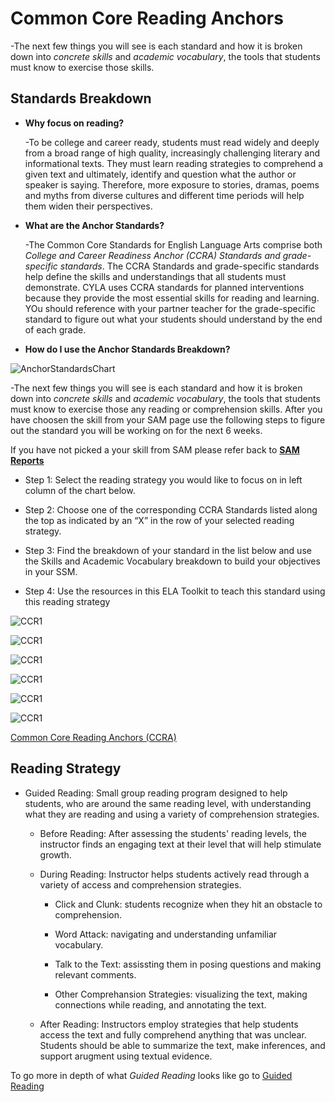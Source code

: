 # Common Core Reading Anchors

-The next few things you will see is each standard and how it is broken down into _concrete skills_ and _academic vocabulary_, the tools that students must know to exercise those skills. 

## Standards Breakdown

- **Why focus on reading?** 

	-To be college and career ready, students must read widely and deeply from a broad range of high quality, increasingly challenging literary and informational texts. They must learn reading strategies to comprehend a given text and ultimately, identify and question what the author or speaker is saying. Therefore, more exposure to stories, dramas, poems and myths from diverse cultures and different time periods will help them widen their perspectives.

- **What are the Anchor Standards?**

	-The Common Core Standards for English Language Arts comprise both _College and Career Readiness Anchor (CCRA) Standards and grade-specific standards_. The CCRA Standards and grade-specific standards help define the skills and understandings that all students must demonstrate. CYLA uses CCRA standards for planned interventions because they provide the most essential skills for reading and learning. YOu should reference with your partner teacher for the grade-specific standard to figure out what your students should understand by the end of each grade.

- **How do I use the Anchor Standards Breakdown?**

![AnchorStandardsChart](/_images/anchor_standards.png)

-The next few things you will see is each standard and how it is broken down into _concrete skills_ and _academic vocabulary_, the tools that students must know to exercise those any reading or comprehension skills. After you have choosen the skill from your SAM page use the following steps to figure out the standard you will be working on for the next 6 weeks. 

If you have not picked a your skill from SAM please refer back to **[SAM Reports](sam.md)**

-	Step 1: Select the reading strategy you would like to focus on in left column of the chart below.

-	Step 2: Choose one of the corresponding CCRA Standards listed along the top
as indicated by an “X” in the row of your selected reading strategy.

-	Step 3: Find the breakdown of your standard in the list below and use the
Skills and Academic Vocabulary breakdown to build your objectives in your SSM.

-	Step 4: Use the resources in this ELA Toolkit to teach this standard using this reading strategy

![CCR1](/_images/CCR1.png)

![CCR1](/_images/CCR2.png)

![CCR1](/_images/CCR3.png)

![CCR1](/_images/CCR4.png)

![CCR1](/_images/CCR5.png)

![CCR1](/_images/CCR6.png)




[Common Core Reading Anchors (CCRA)](http://www.corestandards.org/ELA-Literacy/CCRA/R/)


## Reading Strategy

- Guided Reading: Small group reading program designed to help students, who are around the same reading level, with understanding what they are reading and using a variety of comprehension strategies.

	- Before Reading: After assessing the students' reading levels, the instructor finds an engaging text at their level that will help stimulate growth.

	- During Reading: Instructor helps students actively read through a variety of access and comprehension strategies. 

		- Click and Clunk: students recognize when they hit an obstacle to comprehension.

		- Word Attack: navigating and understanding unfamiliar vocabulary.

		- Talk to the Text: assissting them in posing questions and making relevant comments.

		- Other Comprehansion Strategies: visualizing the text, making connections while reading, and annotating the text.

	- After Reading: Instructors employ strategies that help students access the text and fully comprehend anything that was unclear. Students should be able to summarize the text, make inferences, and support arugment using textual evidence.

To go more in depth of what _Guided Reading_ looks like go to [Guided Reading](guidedreading.md)
